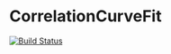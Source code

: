 # CorrelationCurveFit

[![Build Status](https://travis-ci.org/mingzhi/CorrelationCurveFit.jl.svg?branch=master)](https://travis-ci.org/mingzhi/CorrelationCurveFit.jl)

